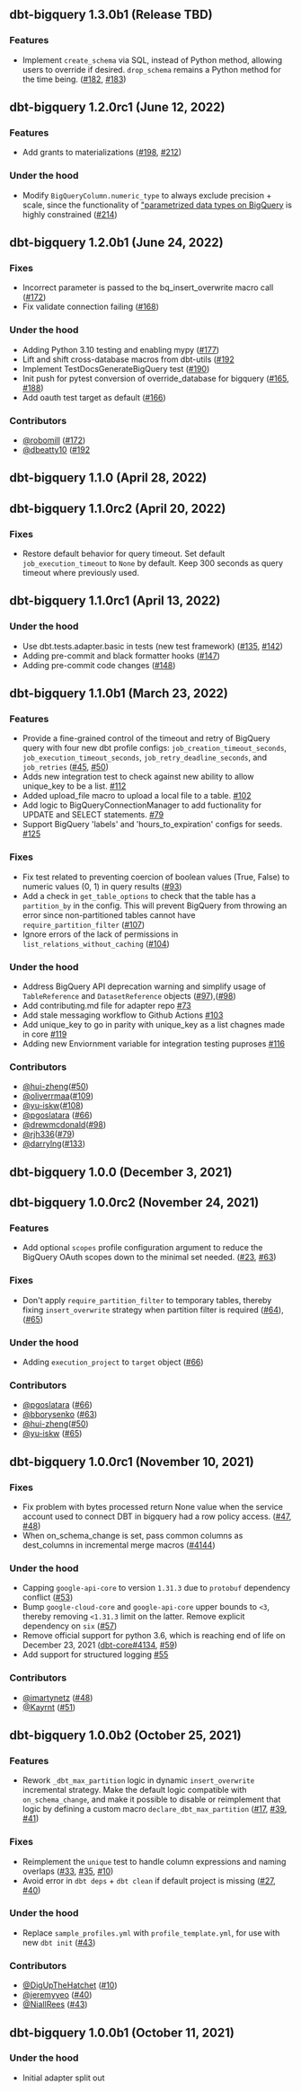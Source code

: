 ## dbt-bigquery 1.3.0b1 (Release TBD)

### Features
- Implement `create_schema` via SQL, instead of Python method, allowing users to override if desired. `drop_schema` remains a Python method for the time being. ([#182](https://github.com/dbt-labs/dbt-bigquery/issues/182), [#183](https://github.com/dbt-labs/dbt-bigquery/pull/183))

## dbt-bigquery 1.2.0rc1 (June 12, 2022)

### Features
- Add grants to materializations ([#198](https://github.com/dbt-labs/dbt-bigquery/issues/198), [#212](https://github.com/dbt-labs/dbt-bigquery/pull/212))

### Under the hood
- Modify `BigQueryColumn.numeric_type` to always exclude precision + scale, since the functionality of ["parametrized data types on BigQuery](https://cloud.google.com/bigquery/docs/reference/standard-sql/data-types#parameterized_data_types) is highly constrained ([#214](https://github.com/dbt-labs/dbt-bigquery/pull/214))

## dbt-bigquery 1.2.0b1 (June 24, 2022)

### Fixes
- Incorrect parameter is passed to the bq_insert_overwrite macro call ([#172](https://github.com/dbt-labs/dbt-bigquery/pull/172))
- Fix validate connection failing ([#168](https://github.com/dbt-labs/dbt-bigquery/pull/168))

### Under the hood
- Adding Python 3.10 testing and enabling mypy ([#177](https://github.com/dbt-labs/dbt-bigquery/pull/177))
- Lift and shift cross-database macros from dbt-utils ([#192](https://github.com/dbt-labs/dbt-bigquery/pull/192)
- Implement TestDocsGenerateBigQuery test ([#190](https://github.com/dbt-labs/dbt-bigquery/pull/190))
- Init push for pytest conversion of override_database for bigquery ([#165](https://github.com/dbt-labs/dbt-bigquery/pull/165), [#188](https://github.com/dbt-labs/dbt-bigquery/pull/188))
- Add oauth test target as default ([#166](https://github.com/dbt-labs/dbt-bigquery/pull/166))

### Contributors
- [@robomill](https://github.com/robomill) ([#172](https://github.com/dbt-labs/dbt-bigquery/pull/172))
- [@dbeatty10](https://github.com/dbeatty10) ([#192](https://github.com/dbt-labs/dbt-bigquery/pull/192)

## dbt-bigquery 1.1.0 (April 28, 2022)

## dbt-bigquery 1.1.0rc2 (April 20, 2022)

### Fixes
- Restore default behavior for query timeout. Set default `job_execution_timeout` to `None` by default. Keep 300 seconds as query timeout where previously used.

## dbt-bigquery 1.1.0rc1 (April 13, 2022)

### Under the hood
- Use dbt.tests.adapter.basic in tests (new test framework) ([#135](https://github.com/dbt-labs/dbt-bigquery/issues/135), [#142](https://github.com/dbt-labs/dbt-bigquery/pull/142))
- Adding pre-commit and black formatter hooks ([#147](https://github.com/dbt-labs/dbt-bigquery/pull/147))
- Adding pre-commit code changes ([#148](https://github.com/dbt-labs/dbt-bigquery/pull/148))

## dbt-bigquery 1.1.0b1 (March 23, 2022)
### Features
- Provide a fine-grained control of the timeout and retry of BigQuery query with four new dbt profile configs: `job_creation_timeout_seconds`, `job_execution_timeout_seconds`, `job_retry_deadline_seconds`, and `job_retries` ([#45](https://github.com/dbt-labs/dbt-bigquery/issues/45), [#50](https://github.com/dbt-labs/dbt-bigquery/pull/50))
- Adds new integration test to check against new ability to allow unique_key to be a list. [#112](https://github.com/dbt-labs/dbt-bigquery/issues/112)
- Added upload_file macro to upload a local file to a table. [#102](https://github.com/dbt-labs/dbt-bigquery/issues/102)
- Add logic to BigQueryConnectionManager to add fuctionality for UPDATE and SELECT statements. [#79](https://github.com/dbt-labs/dbt-bigquery/pull/79)
- Support BigQuery 'labels' and 'hours_to_expiration' configs for seeds. [#125](https://github.com/dbt-labs/dbt-bigquery/issues/125)

### Fixes
- Fix test related to preventing coercion of boolean values (True, False) to numeric values (0, 1) in query results ([#93](https://github.com/dbt-labs/dbt-bigquery/issues/93))
- Add a check in `get_table_options` to check that the table has a `partition_by` in the config.
This will prevent BigQuery from throwing an error since non-partitioned tables cannot have `require_partition_filter` ([#107](https://github.com/dbt-labs/dbt-bigquery/issues/107))
- Ignore errors of the lack of permissions in `list_relations_without_caching` ([#104](https://github.com/dbt-labs/dbt-bigquery/issues/104))

### Under the hood
- Address BigQuery API deprecation warning and simplify usage of `TableReference` and `DatasetReference` objects ([#97](https://github.com/dbt-labs/dbt-bigquery/issues/97)),([#98](https://github.com/dbt-labs/dbt-bigquery/pull/98))
- Add contributing.md file for adapter repo [#73](https://github.com/dbt-labs/dbt-bigquery/pull/73)
- Add stale messaging workflow to Github Actions [#103](https://github.com/dbt-labs/dbt-bigquery/pull/103)
- Add unique_key to go in parity with unique_key as a list chagnes made in core [#119](https://github.com/dbt-labs/dbt-bigquery/pull/119/files)
- Adding new Enviornment variable for integration testing puproses [#116](https://github.com/dbt-labs/dbt-bigquery/pull/116)

### Contributors
- [@hui-zheng](https://github.com/hui-zheng)([#50](https://github.com/dbt-labs/dbt-bigquery/pull/50))
- [@oliverrmaa](https://github.com/oliverrmaa)([#109](https://github.com/dbt-labs/dbt-bigquery/pull/109))
- [@yu-iskw](https://github.com/yu-iskw)([#108](https://github.com/dbt-labs/dbt-bigquery/pull/108))
- [@pgoslatara](https://github.com/pgoslatara) ([#66](https://github.com/dbt-labs/dbt-bigquery/pull/121))
- [@drewmcdonald](https://github.com/drewmcdonald)([#98](https://github.com/dbt-labs/dbt-bigquery/pull/98))
- [@rjh336](https://github.com/rjh336)([#79](https://github.com/dbt-labs/dbt-bigquery/pull/79))
- [@darrylng](https://github.com/darrylng)([#133](https://github.com/dbt-labs/dbt-bigquery/pull/133))

## dbt-bigquery 1.0.0 (December 3, 2021)

## dbt-bigquery 1.0.0rc2 (November 24, 2021)

### Features
- Add optional `scopes` profile configuration argument to reduce the BigQuery OAuth scopes down to the minimal set needed. ([#23](https://github.com/dbt-labs/dbt-bigquery/issues/23), [#63](https://github.com/dbt-labs/dbt-bigquery/pull/63))

### Fixes
- Don't apply `require_partition_filter` to temporary tables, thereby fixing `insert_overwrite` strategy when partition filter is required ([#64](https://github.com/dbt-labs/dbt-bigquery/issues/64)), ([#65](https://github.com/dbt-labs/dbt-bigquery/pull/65))

### Under the hood
- Adding `execution_project` to `target` object ([#66](https://github.com/dbt-labs/dbt-bigquery/issues/66))

### Contributors
- [@pgoslatara](https://github.com/pgoslatara) ([#66](https://github.com/dbt-labs/dbt-bigquery/issues/66))
- [@bborysenko](https://github.com/bborysenko) ([#63](https://github.com/dbt-labs/dbt-bigquery/pull/63))
- [@hui-zheng](https://github.com/hui-zheng)([#50](https://github.com/dbt-labs/dbt-bigquery/pull/50))
- [@yu-iskw](https://github.com/yu-iskw) ([#65](https://github.com/dbt-labs/dbt-bigquery/pull/65))

## dbt-bigquery 1.0.0rc1 (November 10, 2021)

### Fixes
- Fix problem with bytes processed return None value when the service account used to connect DBT in bigquery had a row policy access.
([#47](https://github.com/dbt-labs/dbt-bigquery/issues/47), [#48](https://github.com/dbt-labs/dbt-bigquery/pull/48))
- When on_schema_change is set, pass common columns as dest_columns in incremental merge macros ([#4144](https://github.com/dbt-labs/dbt-core/issues/4144))

### Under the hood
- Capping `google-api-core` to version `1.31.3` due to `protobuf` dependency conflict ([#53](https://github.com/dbt-labs/dbt-bigquery/pull/53))
- Bump `google-cloud-core` and `google-api-core` upper bounds to `<3`, thereby removing `<1.31.3` limit on the latter. Remove explicit dependency on `six` ([#57](https://github.com/dbt-labs/dbt-bigquery/pull/57))
- Remove official support for python 3.6, which is reaching end of life on December 23, 2021 ([dbt-core#4134](https://github.com/dbt-labs/dbt-core/issues/4134), [#59](https://github.com/dbt-labs/dbt-bigquery/pull/59))
- Add support for structured logging [#55](https://github.com/dbt-labs/dbt-bigquery/pull/55)

### Contributors
- [@imartynetz](https://github.com/imartynetz) ([#48](https://github.com/dbt-labs/dbt-bigquery/pull/48))
- [@Kayrnt](https://github.com/Kayrnt) ([#51](https://github.com/dbt-labs/dbt-bigquery/pull/51))

## dbt-bigquery 1.0.0b2 (October 25, 2021)

### Features

- Rework `_dbt_max_partition` logic in dynamic `insert_overwrite` incremental strategy. Make the default logic compatible with `on_schema_change`, and make it possible to disable or reimplement that logic by defining a custom macro `declare_dbt_max_partition` ([#17](https://github.com/dbt-labs/dbt-bigquery/issues/17), [#39](https://github.com/dbt-labs/dbt-bigquery/issues/39), [#41](https://github.com/dbt-labs/dbt-bigquery/pull/41))

### Fixes
- Reimplement the `unique` test to handle column expressions and naming overlaps ([#33](https://github.com/dbt-labs/dbt-bigquery/issues/33), [#35](https://github.com/dbt-labs/dbt-bigquery/issues/35), [#10](https://github.com/dbt-labs/dbt-bigquery/pull/10))
- Avoid error in `dbt deps` + `dbt clean` if default project is missing ([#27](https://github.com/dbt-labs/dbt-bigquery/issues/27), [#40](https://github.com/dbt-labs/dbt-bigquery/pull/40))

### Under the hood
- Replace `sample_profiles.yml` with `profile_template.yml`, for use with new `dbt init` ([#43](https://github.com/dbt-labs/dbt-bigquery/pull/43))

### Contributors

- [@DigUpTheHatchet](https://github.com/DigUpTheHatchet) ([#10](https://github.com/dbt-labs/dbt-bigquery/pull/10))
- [@jeremyyeo](https://github.com/jeremyyeo) ([#40](https://github.com/dbt-labs/dbt-bigquery/pull/40))
- [@NiallRees](https://github.com/NiallRees) ([#43](https://github.com/dbt-labs/dbt-bigquery/pull/43))

## dbt-bigquery 1.0.0b1 (October 11, 2021)

### Under the hood
- Initial adapter split out
